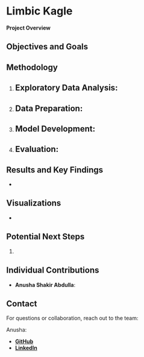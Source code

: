 # Limbic Kagle

**Project Overview**  


## Objectives and Goals


## Methodology
1. **Exploratory Data Analysis**:  
   - 

2. **Data Preparation**:  
   - 

3. **Model Development**:  
   - 

4. **Evaluation**:  
   - 

## Results and Key Findings
- 
## Visualizations
- 

## Potential Next Steps
1.   

## Individual Contributions
- **Anusha Shakir Abdulla**: 


## Contact
For questions or collaboration, reach out to the team:  

Anusha:
 - [**GitHub**](https://github.com/AnushaAbdulla)
 - [**LinkedIn**](https://www.linkedin.com/in/AnushaAbdulla)


